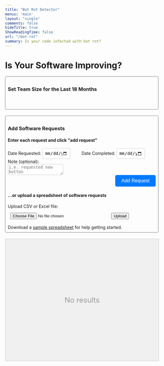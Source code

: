 ```yaml
---
title: "Bot Rot Detector"
menus: 'main'
layout: "single"
comments: false
hideTitle: true
ShowReadingTime: false
url: "/bot-rot"
summary: Is your code infected with bot rot?
---
```


<script src="https://cdn.jsdelivr.net/npm/chart.js"></script>
<script src="https://cdnjs.cloudflare.com/ajax/libs/PapaParse/5.3.0/papaparse.min.js"></script>
<script src="https://cdnjs.cloudflare.com/ajax/libs/xlsx/0.16.9/xlsx.full.min.js"></script>
<h1>Is Your Software Improving?</h1>

<!-- Form for setting team size for the last 18 months -->
<div id="team-size-form" class="input-container">
    <h3>Set Team Size for the Last 18 Months</h3>
    <div class="table-container">
        <table class="team-size-table">
            <tbody id="team-size-fields">
                <!-- Fields will be added here by JavaScript -->
            </tbody>
        </table>
    </div>
</div>

<!-- Form for adding user requests -->
<div id="input-form" class="input-container">
    <h3>Add Software Requests</h3>
    <h4>Enter each request and click "add request"</h4>
    <div class="input-group">
        <div class="date-fields">
            <div class="date-field">
                <label for="dateRequested" class="inline-label">Date Requested:</label>
                <input type="date" id="dateRequested" class="input-field" required>
            </div>
            <div class="date-field">
                <label for="dateCompleted" class="inline-label">Date Completed:</label>
                <input type="date" id="dateCompleted" class="input-field" required>
            </div>
        </div>
    </div>
    <div class="request-note">
        <label for="note" class="label">Note (optional):</label><br/>
        <textarea id="note" placeholder="i.e. requested new button"></textarea>
    </div>
    <div class="prominent-button-wrapper">
        <button type="button" class="prominent-button" onclick="addRequest()">Add Request</button>
    </div>
    <div id="file-upload">
        <h4>...or upload a spreadsheet of software requests</h4>
        <label for="fileInput" class="label">Upload CSV or Excel file:</label>
        <input type="file" id="fileInput" class="input-field" accept=".csv, .xlsx, .xls">
        <button type="button" onclick="uploadFile()">Upload</button>
        <div>
            Download a
            <a href="#" onclick="downloadStarterCSV()">sample spreadsheet</a>
            for help getting started.
        </div>
    </div>
</div>

<!-- Display user requests -->
<div id="user-requests" style="display: none;">
    <h3>Software Requests</h3>
    <table>
        <thead>
            <tr>
                <th>Date Requested</th>
                <th>Date Completed</th>
            </tr>
        </thead>
        <tbody id="user-requests-body">
            <!-- Rows will be added here -->
        </tbody>
    </table>
</div>

<!-- Container for displaying the chart -->
<div class="chart-container">
    <canvas id="cycleTimeChart"></canvas>
    <div class="placeholder-text">No results</div>
</div>

<style>
    .input-container {
        padding: .5rem;
        border-radius: .25rem;
        margin-bottom: 20px;
        border: thin solid #777777;
    }
    .input-field {
        display: inline-block;
        margin-top: 5px;
        margin-bottom: 10px;
        padding: 8px;
        width: calc(100% - 150px);
        box-sizing: border-box;
    }
    .inline-label {
        display: inline-block;
        width: 140px;
        text-align: right;
        margin-right: 10px;
    }
    .dark .input-field {
        background-color: #333;
        color: #fff;
        border: 1px solid #555;
    }
    .input-field:focus {
        outline: none;
        border-color: #007bff;
    }
    .prominent-button-wrapper {
        width: 100%;
        text-align: right;
    }
    .prominent-button {
        background-color: #007bff;
        color: white;
        padding: 10px 20px;
        border: none;
        cursor: pointer;
        font-size: 16px;
        border-radius: 5px;
    }
    .prominent-button:hover {
        background-color: #0056b3;
    }
    .chart-container {
        position: relative;
        width: 100%;
        height: 400px;
        background-color: #f0f0f0;
        border: 1px solid #ccc;
    }
    .placeholder-text {
        position: absolute;
        top: 50%;
        left: 50%;
        transform: translate(-50%, -50%);
        color: #999;
        font-size: 24px;
        pointer-events: none;
    }
    .date-fields {
        display: flex;
        margin: auto;
    }
    .date-fields input {
        border: 1px solid #ccc;
        border-radius: .25rem;
    }
    textarea {
        border: 1px solid #ccc;
        border-radius: .25rem;
    }
    .date-field * {
        margin: auto;
        display: inline;
    }
    .table-container {
        display: flex;
        justify-content: center;
        width: 100%;
    }
    .team-size-table {
        width: 100%;
        border-collapse: collapse;
    }
    .team-size-table td {
        border: 1px solid #ccc;
        padding: 8px;
        text-align: center;
        vertical-align: top;
    }
    .editable-div {
        width: 100%;
        height: 100%;
        padding: 8px;
        box-sizing: border-box;
        text-align: center;
        border: 1px solid #ccc;
        background-color: #fff;
        cursor: text;
    }
    .editable-div:empty:before {
        content: attr(placeholder);
        color: #999;
    }
    .grayed-out {
        background-color: #e0e0e0;
        pointer-events: none;
    }
</style>

<script>

class BrooksLawCalculator {
    constructor(onboardingMonths = 2) {
        this.onboardingMonths = onboardingMonths; // The duration for onboarding in months
    }

    // Calculate fully realized output based on the number of team members
    getFullyRealizedOutputPercentage(teamSize) {
        if (teamSize < 1) return 0;
        let totalOutput = 100 * teamSize; // Raw contribution per member
        let handicap = 5 * (teamSize * (teamSize - 1)) / 2; // 5% handicap per edge in the graph
        return totalOutput - handicap;
    }

    // Calculate productivity per team member during onboarding
    getOnboardingOutputProgress(month) {
        return Math.min(1, month / this.onboardingMonths); // Linearly increases to 1
    }

    // Calculate cycle time based on changes in team size over time
    calculateCycleTime(monthlyData, initialCycleTime=5) {
        let cycleTime = initialCycleTime; // cycle time in days
        let effectiveTeamSize = null;
        let month = 0;
        let baselinePercent = null;
        const cycleTimes = []; // Array to store cycle times for plotting

        // Process the monthly data from monthlyData
        for (let [monthYear, newTeamSize] of Object.entries(monthlyData)) {
            month++;
            if (effectiveTeamSize === null) {
                if (newTeamSize === null) {
                    continue;
                }
                effectiveTeamSize = newTeamSize;
            }
            if (newTeamSize === null) {
                newTeamSize = effectiveTeamSize;
            }
            const onboardingNewMembers = Math.max(0, newTeamSize - effectiveTeamSize);
            const currentFullyRealizedOutputPercentage = this.getFullyRealizedOutputPercentage(effectiveTeamSize);

            if (baselinePercent == null) {
                baselinePercent = currentFullyRealizedOutputPercentage;
            }

            const newMemberOutputPercentage = onboardingNewMembers > 0
                ? this.getFullyRealizedOutputPercentage(onboardingNewMembers) * this.getOnboardingOutputProgress(month)
                : 0;

            // Handicapping the team during onboarding of new members
            const handicap = onboardingNewMembers * 5; // Reduction per existing member

            const totalOutput = currentFullyRealizedOutputPercentage + newMemberOutputPercentage;
            const adjustedOutput = totalOutput - handicap;

            const ratio = (initialCycleTime / baselinePercent);
            cycleTime = initialCycleTime - (ratio * adjustedOutput)
            // cycleTime = cycleTime / (adjustedOutput / 100); // Adjust the cycle time accordingly

            // Apply 1% efficiency gain per month
            cycleTime *= 0.99;

            // Minimum cycle time is 1 day
            //cycleTime = Math.max(1, cycleTime);

            // Record the cycle time for plotting
            cycleTimes.push({ month: monthYear, cycleTime: cycleTime });

            // Update the effective team size for the next period
            effectiveTeamSize = newTeamSize;
        }

        return cycleTimes;
    }
}

class ActualCycleTimeCalculator {
    /* takes an array of objects with the following structure:
        {
            dateRequested: "2021-01-01",
            dateCompleted: "2021-01-05",
            note: "Some note",
        }
        calculates the aggreated average cycle time for each month
        and returns an array of objects with the following structure:
        {
            month: "2021-01",
            cycleTime: 3.5
        }
    */
    calculateCycleTimes(userRequests) {
        if (!userRequests || userRequests.length === 0) return [];
        let cycleTimes = [];
        userRequests.map((request, index) => {
            const dateRequested = new Date(request.dateRequested);
            const dateCompleted = new Date(request.dateCompleted);
            const rawCycleTime = (dateCompleted - dateRequested) / (1000 * 60 * 60 * 24);
            cycleTimes.push({ month: dateRequested.toISOString().slice(0, 7), cycleTime: rawCycleTime });
        });

        // aggregate cycle times by month
        let aggregatedCycleTimes = {};

        cycleTimes.forEach((cycleTime) => {
            // average cycle time for the month
            if (aggregatedCycleTimes[cycleTime.month]) {
                aggregatedCycleTimes[cycleTime.month].push(cycleTime.cycleTime);
            } else {
                aggregatedCycleTimes[cycleTime.month] = [cycleTime.cycleTime];
            }
        });
        // calculate the average cycle time for each month, rounded to 2 decimal places
        let averageCycleTimes = {};
        aggregatedCycleTimes.forEach((month, cycleTimes) => {
            averageCycleTimes[month] = cycleTimes.reduce((a, b) => a + b, 0) / cycleTimes.length;
            averageCycleTimes[month] = Math.round(averageCycleTimes[month] * 100) / 100;
        });
        return averageCycleTimes;
    }
}

// Apply theme based on preference
if (localStorage.getItem("pref-theme") === "dark") {
    document.body.classList.add('dark');
} else if (localStorage.getItem("pref-theme") === "light") {
    document.body.classList.remove('dark');
} else if (window.matchMedia('(prefers-color-scheme: dark)').matches) {
    document.body.classList.add('dark');
}

// Function to render the chart
let chart;
let softwareRequests = [];
let teamSizes = {};
const chartConfig = {
    type: 'line',
    data: {
        labels: [], // dates or time
        datasets: [
            {
                label: 'Actual Cycle Time (Days)',
                borderColor: 'rgb(255, 99, 132)',
                backgroundColor: 'rgba(255, 99, 132, 0.2)',
                fill: false,
                data: []
            },
            {
                label: 'Expected Cycle Time (Days)',
                borderColor: 'rgb(75, 192, 192)',
                backgroundColor: 'rgba(75, 192, 192, 0.2)',
                fill: false,
                data: []
            }
        ]
    },
    options: {
        responsive: true,
        scales: {
            x: {
                type: 'linear', // x-axis with a numeric scale (days from start)
                position: 'bottom'
            }
        }
    }
};

const ctx = document.getElementById('cycleTimeChart').getContext('2d');

let model;

// Function to add a request to the form
function addRequest() {
    const dateRequested = document.getElementById('dateRequested').value;
    const dateCompleted = document.getElementById('dateCompleted').value;
    const note = document.getElementById('note').value;

    if (dateRequested && dateCompleted && teamSizes) {
        const request = {
            dateRequested,
            dateCompleted,
            note
        };
        softwareRequests.push(request);

        // Clear inputs
        document.getElementById('dateRequested').value = '';
        document.getElementById('dateCompleted').value = '';
        document.getElementById('note').value = '';

        // Update user requests table
        const tbody = document.getElementById('user-requests-body');
        const row = document.createElement('tr');
        row.innerHTML = `
            <td>${dateRequested}</td>
            <td>${dateCompleted}</td>
            <td>${note}</td>
        `;
        tbody.appendChild(row);

        // Toggle visibility of the Software Requests block
        toggleSoftwareRequestsVisibility();

        // Submit data to update the chart
        submitData();
    } else {
        alert("Please fill all fields!");
    }
}

// Function to handle file upload
function uploadFile() {
    const fileInput = document.getElementById('fileInput');
    const file = fileInput.files[0];

    if (file) {
        const reader = new FileReader();
        reader.onload = function(event) {
            const data = event.target.result;
            if (file.name.endsWith('.csv')) {
                Papa.parse(data, {
                    header: true,
                    complete: function(results) {
                        processFileData(results.data);
                    }
                });
            } else if (file.name.endsWith('.xlsx') || file.name.endsWith('.xls')) {
                const workbook = XLSX.read(data, { type: 'binary' });
                const sheetName = workbook.SheetNames[0];
                const sheet = workbook.Sheets[sheetName];
                const json = XLSX.utils.sheet_to_json(sheet);
                processFileData(json);
            }
        };
        reader.readAsBinaryString(file);
    } else {
        alert("Please select a file to upload!");
    }
}

// Function to process file data and add to user requests
function processFileData(data) {
    data.forEach(item => {
        const dateRequested = item['Date Requested'];
        const dateCompleted = item['Date Completed'];
        const note = item['Note'];

        if (dateRequested && dateCompleted) {
            const request = {
                dateRequested,
                dateCompleted,
                note
            };
            softwareRequests.push(request);

            // Update user requests table
            const tbody = document.getElementById('user-requests-body');
            const row = document.createElement('tr');
            row.innerHTML = `
                <td>${dateRequested}</td>
                <td>${dateCompleted}</td>
                <td>${note}</td>
            `;
            tbody.appendChild(row);
        }
    });

    // Toggle visibility of the Software Requests block
    toggleSoftwareRequestsVisibility();

    // Submit data to update the chart
    submitData();
}

// Function to download starter CSV
function downloadStarterCSV() {
    const csvContent = "data:text/csv;charset=utf-8,"
        + "Date Requested,Date Completed,Note\n";
    const encodedUri = encodeURI(csvContent);
    const link = document.createElement("a");
    link.setAttribute("href", encodedUri);
    link.setAttribute("download", "starter.csv");
    document.body.appendChild(link);
    link.click();
    document.body.removeChild(link);
}

// Function to submit data and plot the chart
function submitData() {
    const model = new BrooksLawCalculator();
    const expectedCycleTimes = model.calculateCycleTime(teamSizes);
    console.log(expectedCycleTimes)
    if (softwareRequests.length >= 5) {
        const actualCycleTimeCalculator = new ActualCycleTimeCalculator();
        const actualCycleTimes = actualCycleTimeCalculator.calculateCycleTimes(softwareRequests);

        // Prepare chart data
        const chartData = {
            labels: expectedCycleTimes.map(c => c.month), // Use month as x-axis
            datasets: [
                {
                    label: 'Expected Cycle Time (Days)',
                    data: expectedCycleTimes.map(c => c.cycleTime),
                    borderColor: 'rgb(75, 192, 192)',
                    fill: false,
                },
                {
                    label: 'Actual Cycle Time (Days)',
                    data: actualCycleTimes.map(c => c.cycleTime),
                    borderColor: 'rgb(255, 99, 132)',
                    fill: false,
                }
            ]
        };

        // Update chart with data
        if (chart) {
            chart.destroy();
        }
        chart = new Chart(ctx, {
            ...chartConfig,
            data: chartData
        });

        // Hide placeholder text
        document.querySelector('.placeholder-text').style.display = 'none';
    } else {
        // just generate the chart for the BrooksLawCaclulator based on the teamSizes
        const actualCycleTimeCalculator = new ActualCycleTimeCalculator();

        // Prepare chart data
        const chartData = {
            labels: expectedCycleTimes.map(c => c.month), // Use month as x-axis
            datasets: [
                {
                    label: 'Expected Cycle Time (Days)',
                    data: expectedCycleTimes.map(c => c.cycleTime),
                    borderColor: 'rgb(75, 192, 192)',
                    fill: false,
                },
            ]
        };

        // Update chart with data
        if (chart) {
            chart.destroy();
        }
        chart = new Chart(ctx, {
            ...chartConfig,
            data: chartData
        });

        // Hide placeholder text
        document.querySelector('.placeholder-text').style.display = 'none';

    }
}

    // Watch for changes in teamSizes and softwareRequests and update the chart
    const teamSizesProxy = new Proxy(teamSizes, {
        set(target, property, value) {
            target[property] = value;
            submitData();
            return true;
        }
    });

    const softwareRequestsProxy = new Proxy(softwareRequests, {
        set(target, property, value) {
            target[property] = value;
            submitData();
            return true;
        }
    });

    // Generate fields for the last 18 months
    function generateTeamSizeFields() {
        const container = document.getElementById('team-size-fields');
        const currentDate = new Date();
        let row = document.createElement('tr');
        for (let i = 0; i < 18; i++) {
            const date = new Date(currentDate.getFullYear(), currentDate.getMonth() - i, 1);
            const monthYear = date.toISOString().slice(0, 7);
            const month = date.toLocaleString('default', { month: 'short' });
            const year = date.getFullYear().toString().slice(-2);

            if (i > 0 && i % 6 === 0) {
                container.appendChild(row);
                row = document.createElement('tr');
            }

            const cell = document.createElement('td');
            cell.innerHTML = `<div>${month}-${year}</div><div contenteditable="true" id="teamSize-${monthYear}" class="editable-div" placeholder="5" oninput="updateTeamSizes('${month}-${year}', this.textContent)"></div>`;
            row.appendChild(cell);
            updateTeamSizes(`${month}-${year}`, "")
        }
        container.appendChild(row);
    }

    // Function to update team sizes
    function updateTeamSizes(monthYear, value) {
        teamSizesProxy[monthYear] = value.trim() === "" ? null : parseInt(value, 10);
    }

    // Function to toggle the visibility of the Software Requests block
    function toggleSoftwareRequestsVisibility() {
        const userRequestsDiv = document.getElementById('user-requests');
        if (softwareRequests.length > 0) {
            userRequestsDiv.style.display = 'block';
        } else {
            userRequestsDiv.style.display = 'none';
        }
    }

    // Call the function to generate fields on page load
    document.addEventListener('DOMContentLoaded', generateTeamSizeFields);
</script>
